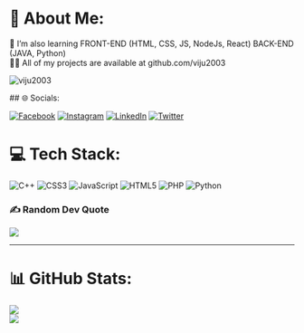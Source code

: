 # 💫 About Me:

🌱 I’m also learning FRONT-END (HTML, CSS, JS, NodeJs, React) BACK-END (JAVA, Python)<br>
👨‍💻 All of my projects are available at github.com/viju2003<br>

<p align="left"> <img src="https://komarev.com/ghpvc/?username=viju2003&label=Profile%20views&color=0e75b6&style=flat" alt="viju2003" /> </p>
<!-- 🔭 I’m currently working on an ATM locator Application<br>💬 Ask me questions about HTML, CSS, JS, Wordpress.<br>⚡ Fun fact I am down to earth and entertaining
 -->
## 🌐 Socials:

[![Facebook](https://img.shields.io/badge/Facebook-%231877F2.svg?logo=Facebook&logoColor=white)](https://www.facebook.com/vijay.waghmare.925059) [![Instagram](https://img.shields.io/badge/Instagram-%23E4405F.svg?logo=Instagram&logoColor=white)](https://www.instagram.com/mr_viju_045/) [![LinkedIn](https://img.shields.io/badge/LinkedIn-%230077B5.svg?logo=linkedin&logoColor=white)](https://linkedin.com/in/vijay-waghmare-225077223/) [![Twitter](https://img.shields.io/badge/Twitter-%231DA1F2.svg?logo=Twitter&logoColor=white)](https://twitter.com/vijaybw321)

# 💻 Tech Stack:

![C++](https://img.shields.io/badge/c++-%2300599C.svg?style=for-the-badge&logo=c%2B%2B&logoColor=white) ![CSS3](https://img.shields.io/badge/css3-%231572B6.svg?style=for-the-badge&logo=css3&logoColor=white) ![JavaScript](https://img.shields.io/badge/javascript-%23323330.svg?style=for-the-badge&logo=javascript&logoColor=%23F7DF1E) ![HTML5](https://img.shields.io/badge/html5-%23E34F26.svg?style=for-the-badge&logo=html5&logoColor=white) ![PHP](https://img.shields.io/badge/php-%23777BB4.svg?style=for-the-badge&logo=php&logoColor=white) ![Python](https://img.shields.io/badge/python-3670A0?style=for-the-badge&logo=python&logoColor=ffdd54) <!-- ![Bootstrap](https://img.shields.io/badge/bootstrap-%23563D7C.svg?style=for-the-badge&logo=bootstrap&logoColor=white) ![Apache](https://img.shields.io/badge/apache-%23D42029.svg?style=for-the-badge&logo=apache&logoColor=white) ![Adobe Photoshop](https://img.shields.io/badge/adobephotoshop-%2331A8FF.svg?style=for-the-badge&logo=adobephotoshop&logoColor=white) ![Canva](https://img.shields.io/badge/Canva-%2300C4CC.svg?style=for-the-badge&logo=Canva&logoColor=white) -->

### ✍️ Random Dev Quote

![](https://quotes-github-readme.vercel.app/api?type=horizontal&theme=tokyonight)

---
# 📊 GitHub Stats:
![](https://github-readme-streak-stats.herokuapp.com/?user=viju2003+&theme=dark&hide_border=false)<br/>
![](https://github-readme-stats.vercel.app/api/top-langs/?username=viju2003&theme=dark&hide_border=false&include_all_commits=true&count_private=true&layout=compact)

<!-- [![](https://visitcount.itsvg.in/api?id=techvaness&icon=0&color=9)](https://visitcount.itsvg.in) -->

